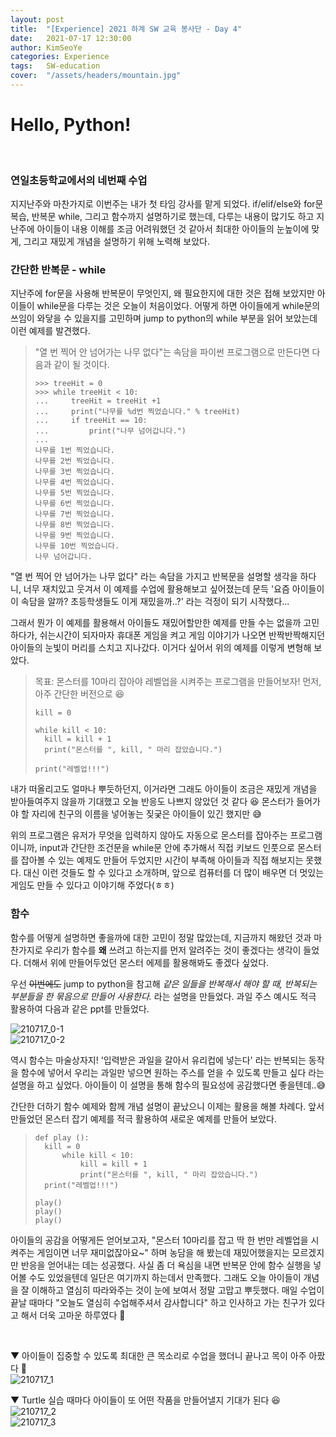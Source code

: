 ```yaml
---
layout: post
title:  "[Experience] 2021 하계 SW 교육 봉사단 - Day 4"
date:   2021-07-17 12:30:00
author: KimSeoYe
categories: Experience
tags:   SW-education
cover:  "/assets/headers/mountain.jpg"
---
```

# Hello, Python!

<br>

### 연일초등학교에서의 네번째 수업

지지난주와 마찬가지로 이번주는 내가 첫 타임 강사를 맡게 되었다. if/elif/else와 for문 복습, 반복문 while, 그리고 함수까지 설명하기로 했는데, 다루는 내용이 많기도 하고 지난주에 아이들이 내용 이해를 조금 어려워했던 것 같아서 최대한 아이들의 눈높이에 맞게, 그리고 재밌게 개념을 설명하기 위해 노력해 보았다.

### 간단한 반복문 - while

지난주에 for문을 사용해 반복문이 무엇인지, 왜 필요한지에 대한 것은 접해 보았지만 아이들이 while문을 다루는 것은 오늘이 처음이었다. 어떻게 하면 아이들에게 while문의 쓰임이 와닿을 수 있을지를 고민하며 jump to python의 while 부분을 읽어 보았는데 이런 예제를 발견했다.

> "열 번 찍어 안 넘어가는 나무 없다"는 속담을 파이썬 프로그램으로 만든다면 다음과 같이 될 것이다.
> ```
> >>> treeHit = 0
> >>> while treeHit < 10:
> ...     treeHit = treeHit +1
> ...     print("나무를 %d번 찍었습니다." % treeHit)
> ...     if treeHit == 10:
> ...         print("나무 넘어갑니다.")
> ...
> 나무를 1번 찍었습니다.
> 나무를 2번 찍었습니다.
> 나무를 3번 찍었습니다.
> 나무를 4번 찍었습니다.
> 나무를 5번 찍었습니다.
> 나무를 6번 찍었습니다.
> 나무를 7번 찍었습니다.
> 나무를 8번 찍었습니다.
> 나무를 9번 찍었습니다.
> 나무를 10번 찍었습니다.
> 나무 넘어갑니다.
> ```

"열 번 찍어 안 넘어가는 나무 없다" 라는 속담을 가지고 반복문을 설명할 생각을 하다니, 너무 재치있고 웃겨서 이 예제를 수업에 활용해보고 싶어졌는데 문득 '요즘 아이들이 이 속담을 알까? 초등학생들도 이게 재밌을까..?' 라는 걱정이 되기 시작했다...

그래서 뭔가 이 예제를 활용해서 아이들도 재밌어할만한 예제를 만들 수는 없을까 고민하다가, 쉬는시간이 되자마자 휴대폰 게임을 켜고 게임 이야기가 나오면 반짝반짝해지던 아이들의 눈빛이 머리를 스치고 지나갔다. 이거다 싶어서 위의 예제를 이렇게 변형해 보았다.

> 목표: 몬스터를 10마리 잡아야 레벨업을 시켜주는 프로그램을 만들어보자!
> 먼저, 아주 간단한 버전으로 😆
> ```
> kill = 0
> 
> while kill < 10:
>   kill = kill + 1
>   print("몬스터를 ", kill, " 마리 잡았습니다.")
> 
> print("레벨업!!!")
> ```

내가 떠올리고도 얼마나 뿌듯하던지, 이거라면 그래도 아이들이 조금은 재밌게 개념을 받아들여주지 않을까 기대했고 오늘 반응도 나쁘지 않았던 것 같다 😆 몬스터가 들어가야 할 자리에 친구의 이름을 넣어놓는 짖궂은 아이들이 있긴 했지만 😅

위의 프로그램은 유저가 무엇을 입력하지 않아도 자동으로 몬스터를 잡아주는 프로그램이니까, input과 간단한 조건문을 while문 안에 추가해서 직접 키보드 인풋으로 몬스터를 잡아볼 수 있는 예제도 만들어 두었지만 시간이 부족해 아이들과 직접 해보지는 못했다. 대신 이런 것들도 할 수 있다고 소개하며, 앞으로 컴퓨터를 더 많이 배우면 더 멋있는 게임도 만들 수 있다고 이야기해 주었다(ㅎㅎ)

### 함수

함수를 어떻게 설명하면 좋을까에 대한 고민이 정말 많았는데, 지금까지 해왔던 것과 마찬가지로 우리가 함수를 **왜** 쓰려고 하는지를 먼저 알려주는 것이 좋겠다는 생각이 들었다. 더해서 위에 만들어두었던 몬스터 에제를 활용해봐도 좋겠다 싶었다.

우선 ~~이번에도~~ jump to python을 참고해 *같은 일들을 반복해서 해야 할 때, 반복되는 부분들을 한 묶음으로 만들어 사용한다.* 라는 설명을 만들었다. 과일 주스 예시도 적극 활용하여 다음과 같은 ppt를 만들었다.

![210717_0-1](https://drive.google.com/uc?id=1mB_W_B4JDIzp6JOJWaYlCv0NN4heg0qb)<br>
![210717_0-2](https://drive.google.com/uc?id=181wY3eR_yiz2NoM6MBtiX5gg7Vo2Nv4h)<br>

역시 함수는 마술상자지! '입력받은 과일을 갈아서 유리컵에 넣는다' 라는 반복되는 동작을 함수에 넣어서 우리는 과일만 넣으면 원하는 주스를 얻을 수 있도록 만들고 싶다 라는 설명을 하고 싶었다. 아이들이 이 설명을 통해 함수의 필요성에 공감했다면 좋을텐데..😅

간단한 더하기 함수 예제와 함께 개념 설명이 끝났으니 이제는 활용을 해볼 차례다. 앞서 만들었던 몬스터 잡기 예제를 적극 활용하여 새로운 예제를 만들어 보았다.

> ```
> def play ():
>   kill = 0
>       while kill < 10:
>           kill = kill + 1
>           print("몬스터를 ", kill, " 마리 잡았습니다.")
>   print("레벨업!!!")
>
> play()
> play()
> play()
> ```

아이들의 공감을 어떻게든 얻어보고자, "몬스터 10마리를 잡고 딱 한 번만 레벨업을 시켜주는 게임이면 너무 재미없잖아요~" 하며 농담을 해 봤는데 재밌어했을지는 모르겠지만 반응을 얻어내는 데는 성공했다. 사실 좀 더 욕심을 내면 반복문 안에 함수 실행을 넣어볼 수도 있었을텐데 일단은 여기까지 하는데서 만족했다. 그래도 오늘 아이들이 개념을 잘 이해하고 열심히 따라와주는 것이 눈에 보여서 정말 고맙고 뿌듯했다. 매일 수업이 끝날 때마다 "오늘도 열심히 수업해주셔서 감사합니다" 하고 인사하고 가는 친구가 있다고 해서 더욱 고마운 하루였다 🥰 


<br>

▼ 아이들이 집중할 수 있도록 최대한 큰 목소리로 수업을 했더니 끝나고 목이 아주 아팠다 🥲<br>
![210717_1](https://drive.google.com/uc?id=1dIRl3aqyQOawi9MUQ7IEJdTHLkIW13aM)<br>

▼ Turtle 실습 때마다 아이들이 또 어떤 작품을 만들어낼지 기대가 된다 😆<br>
![210717_2](https://drive.google.com/uc?id=1UpzUczNLeDP8CZmN_8lwdn67pvmWgrOM)<br>
![210717_3](https://drive.google.com/uc?id=1Z0CDdv9vb4mzZjpOywhVcyH2TJw-w15e)<br>
